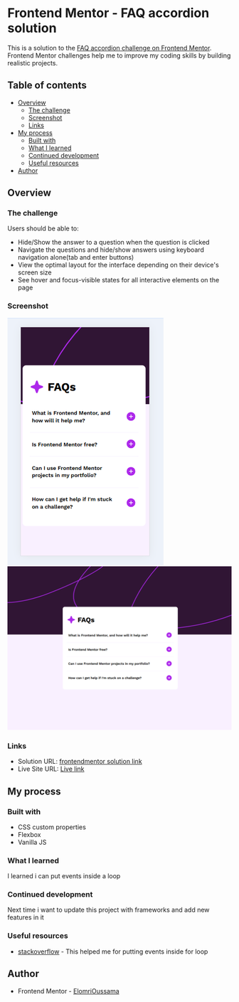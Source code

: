 # Frontend Mentor - FAQ accordion solution

This is a solution to the [FAQ accordion challenge on Frontend Mentor](https://www.frontendmentor.io/challenges/faq-accordion-wyfFdeBwBz). Frontend Mentor challenges help me to improve my coding skills by building realistic projects. 

## Table of contents

- [Overview](#overview)
  - [The challenge](#the-challenge)
  - [Screenshot](#screenshot)
  - [Links](#links)
- [My process](#my-process)
  - [Built with](#built-with)
  - [What I learned](#what-i-learned)
  - [Continued development](#continued-development)
  - [Useful resources](#useful-resources)
- [Author](#author)


## Overview

### The challenge

Users should be able to:

- Hide/Show the answer to a question when the question is clicked
- Navigate the questions and hide/show answers using keyboard navigation alone(tab and enter buttons)
- View the optimal layout for the interface depending on their device's screen size
- See hover and focus-visible states for all interactive elements on the page


### Screenshot

![Mobile screenshot](./screenshots/Mobile_screenshot.png)
![Desktop screenshot](./screenshots/Desktop_screenshot.png)


### Links

- Solution URL: [frontendmentor solution link](https://www.frontendmentor.io/challenges/faq-accordion-wyfFdeBwBz/hub)
- Live Site URL: [Live link](https://saxabani.github.io/faq-accordion-main/)


## My process

### Built with

- CSS custom properties
- Flexbox
- Vanilla JS


### What I learned

I learned i can put events inside a loop 


### Continued development

Next time i want to update this project with frameworks and add new features in it


### Useful resources

- [stackoverflow](https://stackoverflow.com/questions/17981437/how-to-add-event-listeners-to-an-array-of-objects) - This helped me for putting events inside for loop


## Author

- Frontend Mentor - [ElomriOussama](https://www.frontendmentor.io/profile/saxabani)
